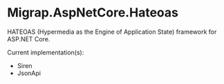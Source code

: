# Migrap.AspNetCore.Hateoas

HATEOAS (Hypermedia as the Engine of Application State) framework for ASP.NET Core.

Current implementation(s):
- Siren
- JsonApi
